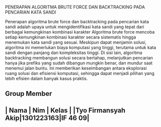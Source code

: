 PENERAPAN ALGORITMA BRUTE FORCE DAN BACKTRACKING PADA PENCARIAN KATA SANDI


Penerapan algoritma brute force dan backtracking pada pencarian kata sandi adalah upaya untuk mengidentifikasi kata sandi yang tepat dari berbagai kemungkinan kombinasi karakter
Algoritma brute force mencoba setiap kemungkinan kombinasi karakter secara sistematis hingga menemukan kata sandi yang sesuai. Meskipun dapat menjamin solusi, algoritma ini memerlukan biaya komputasi yang tinggi, terutama untuk kata sandi dengan panjang dan kompleksitas tinggi.
Di sisi lain, algoritma backtracking membangun solusi secara bertahap, melanjutkan pencarian hanya jika prefiks yang sudah dibangun mungkin benar, dan mundur saat menemui jalan buntu. Ini memberikan keseimbangan antara eksplorasi ruang solusi dan efisiensi komputasi, sehingga dapat menjadi pilihan yang lebih efisien dalam banyak kasus praktis.

Group Member
----------------------------------------
|       Nama        |    Nim   |  Kelas |
|Tyo Firmansyah Akip|1301223163|IF 46 09|
----------------------------------------
